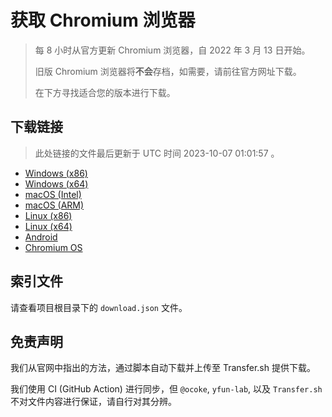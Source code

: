 # 获取 Chromium 浏览器

> 每 8 小时从官方更新 Chromium 浏览器，自 2022 年 3 月 13 日开始。
> 
> 旧版 Chromium 浏览器将**不会**存档，如需要，请前往官方网址下载。
>
> 在下方寻找适合您的版本进行下载。

## 下载链接

> 此处链接的文件最后更新于 UTC 时间 2023-10-07 01:01:57
。

- [Windows (x86)](https://transfer.sh/rqkAoRcp9d/Win.zip)
- [Windows (x64)](https://transfer.sh/9tVxMjdsXB/Win_x64.zip)
- [macOS (Intel)](https://transfer.sh/u1gevqVtgs/Mac.zip)
- [macOS (ARM)](https://transfer.sh/VFVcHpcxvh/Mac_Arm.zip)
- [Linux (x86)](https://transfer.sh/cL7bjx0QU2/Linux.zip)
- [Linux (x64)](https://transfer.sh/bkxexFSHOw/Linux_x64.zip)
- [Android](https://transfer.sh/eMiILaEId1/Android.zip)
- [Chromium OS](https://transfer.sh/2aqhBNQfp5/Linux_ChromiumOS_Full.zip)

## 索引文件

请查看项目根目录下的 `download.json` 文件。

## 免责声明

我们从官网中指出的方法，通过脚本自动下载并上传至 Transfer.sh 提供下载。

我们使用 CI (GitHub Action) 进行同步，但 `@ocoke`, `yfun-lab`, 以及 `Transfer.sh` 不对文件内容进行保证，请自行对其分辨。
